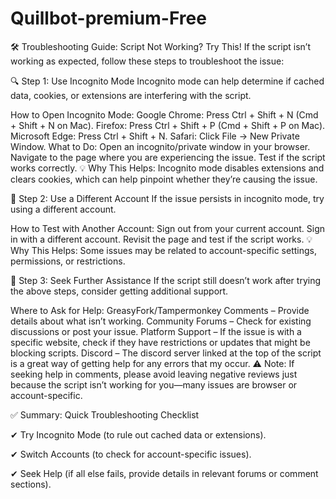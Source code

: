 # Quillbot-premium-Free
🛠 Troubleshooting Guide: Script Not Working? Try This!
If the script isn’t working as expected, follow these steps to troubleshoot the issue:

🔍 Step 1: Use Incognito Mode
Incognito mode can help determine if cached data, cookies, or extensions are interfering with the script.

How to Open Incognito Mode:
Google Chrome: Press Ctrl + Shift + N (Cmd + Shift + N on Mac).
Firefox: Press Ctrl + Shift + P (Cmd + Shift + P on Mac).
Microsoft Edge: Press Ctrl + Shift + N.
Safari: Click File → New Private Window.
What to Do:
Open an incognito/private window in your browser.
Navigate to the page where you are experiencing the issue.
Test if the script works correctly.
💡 Why This Helps:
Incognito mode disables extensions and clears cookies, which can help pinpoint whether they’re causing the issue.

🔄 Step 2: Use a Different Account
If the issue persists in incognito mode, try using a different account.

How to Test with Another Account:
Sign out from your current account.
Sign in with a different account.
Revisit the page and test if the script works.
💡 Why This Helps:
Some issues may be related to account-specific settings, permissions, or restrictions.

🏥 Step 3: Seek Further Assistance
If the script still doesn’t work after trying the above steps, consider getting additional support.

Where to Ask for Help:
GreasyFork/Tampermonkey Comments – Provide details about what isn’t working.
Community Forums – Check for existing discussions or post your issue.
Platform Support – If the issue is with a specific website, check if they have restrictions or updates that might be blocking scripts.
Discord – The discord server linked at the top of the script is a great way of getting help for any errors that my occur.
⚠ Note: If seeking help in comments, please avoid leaving negative reviews just because the script isn’t working for you—many issues are browser or account-specific.

✅ Summary: Quick Troubleshooting Checklist

✔ Try Incognito Mode (to rule out cached data or extensions).

✔ Switch Accounts (to check for account-specific issues).

✔ Seek Help (if all else fails, provide details in relevant forums or comment sections).

